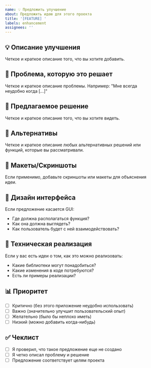 ```yaml
---
name: 💡 Предложить улучшение
about: Предложить идею для этого проекта
title: '[FEATURE] '
labels: enhancement
assignees: ''
---
```


## 💡 Описание улучшения
Четкое и краткое описание того, что вы хотите добавить.

## 🎯 Проблема, которую это решает
Четкое и краткое описание проблемы. Например: "Мне всегда неудобно когда [...]"

## 💭 Предлагаемое решение
Четкое и краткое описание того, что вы хотите видеть.

## 🔄 Альтернативы
Четкое и краткое описание любых альтернативных решений или функций, которые вы рассматривали.

## 📸 Макеты/Скриншоты
Если применимо, добавьте скриншоты или макеты для объяснения идеи.

## 🎨 Дизайн интерфейса
Если предложение касается GUI:
- Где должна располагаться функция?
- Как она должна выглядеть?
- Как пользователь будет с ней взаимодействовать?

## 🔧 Техническая реализация
Если у вас есть идеи о том, как это можно реализовать:
- Какие библиотеки могут понадобиться?
- Какие изменения в коде потребуются?
- Есть ли примеры реализации?

## 📊 Приоритет
- [ ] Критично (без этого приложение неудобно использовать)
- [ ] Важно (значительно улучшит пользовательский опыт)
- [ ] Желательно (было бы неплохо иметь)
- [ ] Низкий (можно добавить когда-нибудь)

## ✅ Чеклист
- [ ] Я проверил, что такое предложение еще не создано
- [ ] Я четко описал проблему и решение
- [ ] Предложение соответствует целям проекта